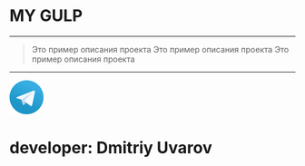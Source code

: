 # MY GULP
---
>Это пример описания проекта
>Это пример описания проекта
>Это пример описания проекта
---
[![Мой Telegram](http://raw.githubusercontent.com/DmitryUvarov/gulp/2e2b020b089732040faac9ee768a0887353ba4ce/telegram.svg)](https://t.me/uvarovdmitriy)

# developer: Dmitriy Uvarov